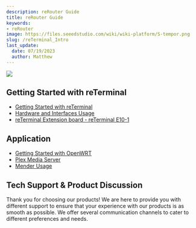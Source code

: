 ```yaml
---
description: reRouter Guide
title: reRouter Guide
keywords:
- reRouter
image: https://files.seeedstudio.com/wiki/wiki-platform/S-tempor.png
slug: /reTerminal_Intro
last_update:
  date: 07/19/2023
  author: Matthew
---
```


<div style={{textAlign:'center'}}><img src="https://files.seeedstudio.com/wiki/Mini_Router/mini_router_overview.png" style={{width:500, height:'auto'}}/></div>

## Getting Started with reTerminal

- [Getting Started with reTerminal](https://wiki.seeedstudio.com/reTerminal/)
- [Hardware and Interfaces Usage](https://wiki.seeedstudio.com/reTerminal-hardware-interfaces-usage/)
- [reTerminal Extension board - reTerminal E10-1](https://wiki.seeedstudio.com/reTerminalBridge/)

## Application

- [Getting Started with OpenWRT](https://wiki.seeedstudio.com/OpenWrt-Getting-Started/)
- [Plex Media Server](https://wiki.seeedstudio.com/OpenWrt-Plex-Media-Server-on-Docker/)
- [Mender Usage](https://wiki.seeedstudio.com/Mender-Client-dual-GbE-CM4/)

## Tech Support & Product Discussion

Thank you for choosing our products! We are here to provide you with different support to ensure that your experience with our products is as smooth as possible. We offer several communication channels to cater to different preferences and needs.

<div class="button_tech_support_container">
<a href="https://forum.seeedstudio.com/" class="button_forum"></a> 
<a href="https://www.seeedstudio.com/contacts" class="button_email"></a>
</div>

<div class="button_tech_support_container">
<a href="https://discord.gg/eWkprNDMU7" class="button_discord"></a> 
<a href="https://github.com/Seeed-Studio/wiki-documents/discussions/69" class="button_discussion"></a>
</div>
